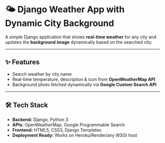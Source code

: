 # 🌤️ Django Weather App with Dynamic City Background

A simple Django application that shows **real-time weather** for any city and updates the **background image** dynamically based on the searched city.

---

## ✨ Features
- Search weather by city name
- Real-time temperature, description & icon from **OpenWeatherMap API**
- Background photo fetched dynamically via **Google Custom Search API**

---

## 🛠️ Tech Stack
- **Backend:** Django, Python 3
- **APIs:** OpenWeatherMap, Google Programmable Search
- **Frontend:** HTML5, CSS3, Django Templates
- **Deployment Ready:** Works on Heroku/Render/any WSGI host
